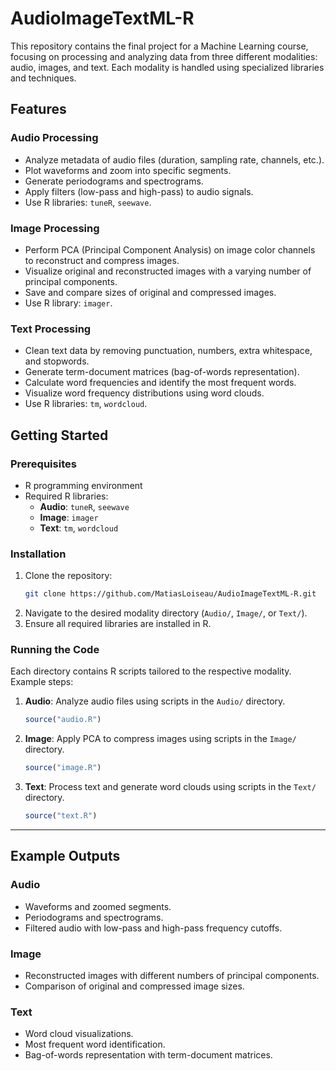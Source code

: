 # AudioImageTextML-R

This repository contains the final project for a Machine Learning course, focusing on processing and analyzing data from three different modalities: audio, images, and text. Each modality is handled using specialized libraries and techniques.

## Features

### **Audio Processing**
- Analyze metadata of audio files (duration, sampling rate, channels, etc.).
- Plot waveforms and zoom into specific segments.
- Generate periodograms and spectrograms.
- Apply filters (low-pass and high-pass) to audio signals.
- Use R libraries: `tuneR`, `seewave`.

### **Image Processing**
- Perform PCA (Principal Component Analysis) on image color channels to reconstruct and compress images.
- Visualize original and reconstructed images with a varying number of principal components.
- Save and compare sizes of original and compressed images.
- Use R library: `imager`.

### **Text Processing**
- Clean text data by removing punctuation, numbers, extra whitespace, and stopwords.
- Generate term-document matrices (bag-of-words representation).
- Calculate word frequencies and identify the most frequent words.
- Visualize word frequency distributions using word clouds.
- Use R libraries: `tm`, `wordcloud`.

## Getting Started

### Prerequisites
- R programming environment
- Required R libraries:
  - **Audio**: `tuneR`, `seewave`
  - **Image**: `imager`
  - **Text**: `tm`, `wordcloud`

### Installation
1. Clone the repository:
   ```bash
   git clone https://github.com/MatiasLoiseau/AudioImageTextML-R.git
   ```
2. Navigate to the desired modality directory (`Audio/`, `Image/`, or `Text/`).
3. Ensure all required libraries are installed in R.

### Running the Code
Each directory contains R scripts tailored to the respective modality. Example steps:
1. **Audio**: Analyze audio files using scripts in the `Audio/` directory.
   ```R
   source("audio.R")
   ```
2. **Image**: Apply PCA to compress images using scripts in the `Image/` directory.
   ```R
   source("image.R")
   ```
3. **Text**: Process text and generate word clouds using scripts in the `Text/` directory.
   ```R
   source("text.R")
   ```

---

## Example Outputs

### Audio
- Waveforms and zoomed segments.
- Periodograms and spectrograms.
- Filtered audio with low-pass and high-pass frequency cutoffs.

### Image
- Reconstructed images with different numbers of principal components.
- Comparison of original and compressed image sizes.

### Text
- Word cloud visualizations.
- Most frequent word identification.
- Bag-of-words representation with term-document matrices.